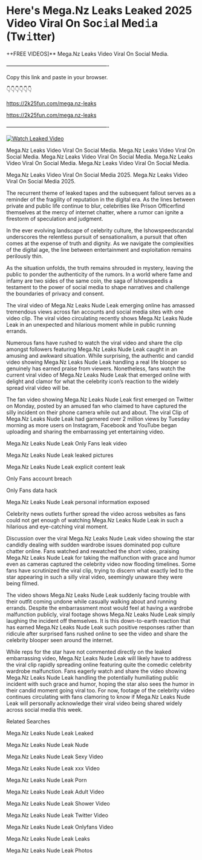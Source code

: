 # Here's Mega.Nz Leaks Leaked 2025 Video Viral On Soc𝚒al Med𝚒a (Tw𝚒tter)

++FREE VIDEOS]** Mega.Nz Leaks Video Viral On Social Media.

———————————————————-

Copy this link and paste in your browser.

👇👇👇👇👇👇

https://2k25fun.com/mega.nz-leaks

https://2k25fun.com/mega.nz-leaks

———————————————————-

[![Watch Leaked Video](https://miro.medium.com/v2/resize:fit:828/format:webp/1*cilzJN44JGOrTw9NJCrNHA.gif "Watch Leaked Video")](https://2k25fun.com/mega.nz-leaks)

Mega.Nz Leaks Video Viral On Social Media. Mega.Nz Leaks Video Viral On Social Media. Mega.Nz Leaks Video Viral On Social Media. Mega.Nz Leaks Video Viral On Social Media. Mega.Nz Leaks Video Viral On Social Media.

Mega.Nz Leaks Video Viral On Social Media 2025. Mega.Nz Leaks Video Viral On Social Media 2025.

The recurrent theme of leaked tapes and the subsequent fallout serves as a reminder of the fragility of reputation in the digital era. As the lines between private and public life continue to blur, celebrities like Prison Officerfind themselves at the mercy of internet chatter, where a rumor can ignite a firestorm of speculation and judgment.

In the ever evolving landscape of celebrity culture, the Ishowspeedscandal underscores the relentless pursuit of sensationalism, a pursuit that often comes at the expense of truth and dignity. As we navigate the complexities of the digital age, the line between entertainment and exploitation remains perilously thin.

As the situation unfolds, the truth remains shrouded in mystery, leaving the public to ponder the authenticity of the rumors. In a world where fame and infamy are two sides of the same coin, the saga of Ishowspeedis a testament to the power of social media to shape narratives and challenge the boundaries of privacy and consent.

The viral video of Mega.Nz Leaks Nude Leak emerging online has amassed tremendous views across fan accounts and social media sites with one video clip. The viral video circulating recently shows Mega.Nz Leaks Nude Leak in an unexpected and hilarious moment while in public running errands.

Numerous fans have rushed to watch the viral video and share the clip amongst followers featuring Mega.Nz Leaks Nude Leak caught in an amusing and awkward situation. While surprising, the authentic and candid video showing Mega.Nz Leaks Nude Leak handling a real life blooper so genuinely has earned praise from viewers. Nonetheless, fans watch the current viral video of Mega.Nz Leaks Nude Leak that emerged online with delight and clamor for what the celebrity icon’s reaction to the widely spread viral video will be.

The fan video showing Mega.Nz Leaks Nude Leak first emerged on Twitter on Monday, posted by an amused fan who claimed to have captured the silly incident on their phone camera while out and about. The viral Clip of Mega.Nz Leaks Nude Leak had garnered over 2 million views by Tuesday morning as more users on Instagram, Facebook and YouTube began uploading and sharing the embarrassing yet entertaining video.

Mega.Nz Leaks Nude Leak Only Fans leak video

Mega.Nz Leaks Nude Leak leaked pictures

Mega.Nz Leaks Nude Leak explicit content leak

Only Fans account breach

Only Fans data hack

Mega.Nz Leaks Nude Leak personal information exposed

Celebrity news outlets further spread the video across websites as fans could not get enough of watching Mega.Nz Leaks Nude Leak in such a hilarious and eye-catching viral moment.

Discussion over the viral Mega.Nz Leaks Nude Leak video showing the star candidly dealing with sudden wardrobe issues dominated pop culture chatter online. Fans watched and rewatched the short video, praising Mega.Nz Leaks Nude Leak for taking the malfunction with grace and humor even as cameras captured the celebrity video now flooding timelines. Some fans have scrutinized the viral clip, trying to discern what exactly led to the star appearing in such a silly viral video, seemingly unaware they were being filmed.

The video shows Mega.Nz Leaks Nude Leak suddenly facing trouble with their outfit coming undone while casually walking about and running errands. Despite the embarrassment most would feel at having a wardrobe malfunction publicly, viral footage shows Mega.Nz Leaks Nude Leak simply laughing the incident off themselves. It is this down-to-earth reaction that has earned Mega.Nz Leaks Nude Leak such positive responses rather than ridicule after surprised fans rushed online to see the video and share the celebrity blooper seen around the internet.

While reps for the star have not commented directly on the leaked embarrassing video, Mega.Nz Leaks Nude Leak will likely have to address the viral clip rapidly spreading online featuring quite the comedic celebrity wardrobe malfunction. Fans eagerly watch and share the video showing Mega.Nz Leaks Nude Leak handling the potentially humiliating public incident with such grace and humor, hoping the star also sees the humor in their candid moment going viral too. For now, footage of the celebrity video continues circulating with fans clamoring to know if Mega.Nz Leaks Nude Leak will personally acknowledge their viral video being shared widely across social media this week.

Related Searches

Mega.Nz Leaks Nude Leak Leaked

Mega.Nz Leaks Nude Leak Nude

Mega.Nz Leaks Nude Leak Sexy Video

Mega.Nz Leaks Nude Leak xxx Video

Mega.Nz Leaks Nude Leak Porn

Mega.Nz Leaks Nude Leak Adult Video

Mega.Nz Leaks Nude Leak Shower Video

Mega.Nz Leaks Nude Leak Twitter Video

Mega.Nz Leaks Nude Leak Onlyfans Video

Mega.Nz Leaks Nude Leak Leaks

Mega.Nz Leaks Nude Leak Photos